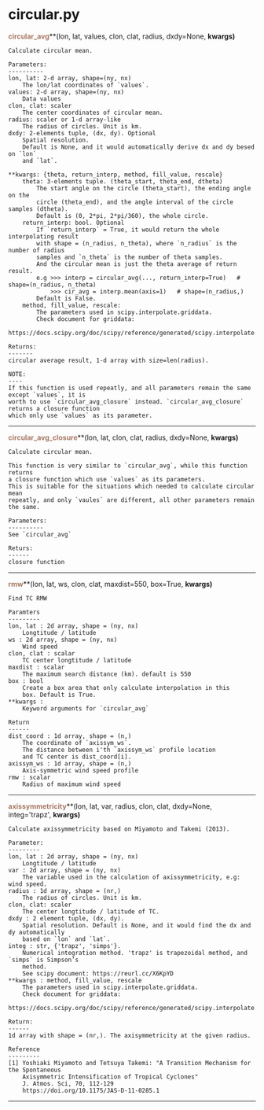 # circular.py
<span style="color:#a77864">**circular_avg**</span>**(lon, lat, values, clon, clat, radius, dxdy=None, **kwargs)**

    Calculate circular mean.
    
    Parameters:
    ----------
    lon, lat: 2-d array, shape=(ny, nx)
        The lon/lat coordinates of `values`.
    values: 2-d array, shape=(ny, nx)
        Data values
    clon, clat: scaler
        The center coordinates of circular mean.
    radius: scaler or 1-d array-like
        The radius of circles. Unit is km.
    dxdy: 2-elements tuple, (dx, dy). Optional
        Spatial resolution. 
        Default is None, and it would automatically derive dx and dy besed on `lon`
        and `lat`.
        
    **kwargs: {theta, return_interp, method, fill_value, rescale}
        theta: 3-elements tuple. (theta_start, theta_end, dtheta)
            The start angle on the circle (theta_start), the ending angle on the
            circle (theta_end), and the angle interval of the circle samples (dtheta).
            Default is (0, 2*pi, 2*pi/360), the whole circle.
        return_interp: bool. Optional
            If `return_interp` = True, it would return the whole interpolating result
            with shape = (n_radius, n_theta), where `n_radius` is the number of radius
            samples and `n_theta` is the number of theta samples.
            And the circular mean is just the theta average of return result.
            e.g >>> interp = circular_avg(..., return_interp=True)   # shape=(n_radius, n_theta)
                >>> cir_avg = interp.mean(axis=1)   # shape=(n_radius,)
            Default is False.
        method, fill_value, rescale:
            The parameters used in scipy.interpolate.griddata.
            Check document for griddata:
            https://docs.scipy.org/doc/scipy/reference/generated/scipy.interpolate.griddata.html
            
    Returns:
    -------
    circular average result, 1-d array with size=len(radius).
        
    NOTE:
    ----
    If this function is used repeatly, and all parameters remain the same except `values`, it is 
    worth to use `circular_avg_closure` instead. `circular_avg_closure` returns a closure function
    which only use `values` as its parameter.



******
<span style="color:#a77864">**circular_avg_closure**</span>**(lon, lat, clon, clat, radius, dxdy=None, **kwargs)**

    Calculate circular mean.
    
    This function is very similar to `circular_avg`, while this function returns
    a closure function which use `values` as its parameters.
    This is suitable for the situations which needed to calculate circular mean
    repeatly, and only `vaules` are different, all other parameters remain the same.
    
    Parameters:
    ----------
    See `circular_avg`
    
    Returs:
    ------
    closure function



******
<span style="color:#a77864">**rmw**</span>**(lon, lat, ws, clon, clat, maxdist=550, box=True, **kwargs)**

    Find TC RMW
    
    Paramters
    ---------
    lon, lat : 2d array, shape = (ny, nx)
        Longtitude / latitude
    ws : 2d array, shape = (ny, nx)
        Wind speed
    clon, clat : scalar
        TC center longtitude / latitude
    maxdist : scalar
        The maximum search distance (km). default is 550
    box : bool
        Create a box area that only calculate interpolation in this
        box. Default is True.
    **kwargs : 
        Keyword arguments for `circular_avg`
        
    Return
    ------
    dist_coord : 1d array, shape = (n,)
        The coordinate of `axissym_ws`.
        The distance between i'th `axissym_ws` profile location
        and TC center is dist_coord[i].
    axissym_ws : 1d array, shape = (n,)
        Axis-symmetric wind speed profile
    rmw : scalar
        Radius of maximum wind speed



******
<span style="color:#a77864">**axissymmetricity**</span>**(lon, lat, var, radius, clon, clat, dxdy=None, integ='trapz', **kwargs)**

    Calculate axissymmetricity based on Miyamoto and Takemi (2013).
    
    Parameter:
    ---------
    lon, lat : 2d array, shape = (ny, nx)
        Longtitude / latitude
    var : 2d array, shape = (ny, nx)
        The variable used in the calculation of axissymmetricity, e.g: wind speed.
    radius : 1d array, shape = (nr,)
        The radius of circles. Unit is km.
    clon, clat: scaler
        The center longtitude / latitude of TC.
    dxdy : 2 element tuple, (dx, dy).
        Spatial resolution. Default is None, and it would find the dx and dy automatically
        based on `lon` and `lat`.
    integ : str, {'trapz', 'simps'}.
        Numerical integration method. 'trapz' is trapezoidal method, and `simps` is Simpson’s
        method. 
        See scipy document: https://reurl.cc/X6KpYD
    **kwargs : method, fill_value, rescale
        The parameters used in scipy.interpolate.griddata.
        Check document for griddata:
        https://docs.scipy.org/doc/scipy/reference/generated/scipy.interpolate.griddata.html
        
    Return:
    ------
    1d array with shape = (nr,). The axisymmetricity at the given radius.
    
    Reference
    ---------
    [1] Yoshiaki Miyamoto and Tetsuya Takemi: "A Transition Mechanism for the Spontaneous 
        Axisymmetric Intensification of Tropical Cyclones"
        J. Atmos. Sci, 70, 112-129
        https://doi.org/10.1175/JAS-D-11-0285.1



******
